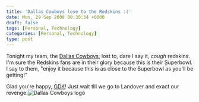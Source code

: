 ```yaml
---
title: 'Dallas Cowboys lose to the Redskins :('
date: Mon, 29 Sep 2008 00:30:34 +0000
draft: false
tags: [Personal, Technology]
categories: [Personal, Technology]
type: post
---
```


Tonight my team, the [Dallas Cowboys](http://www.dallascowboys.com/), lost to, dare I say it, _cough_ redskins. I'm sure the Redskins fans are in their glory because this is their Superbowl. I say to them, "enjoy it because this is as close to the Superbowl as you'll be getting!"

Glad you're happy, [GDK](http://gregdek.livejournal.com/36412.html)! Just wait till we go to Landover and exact our revenge.![](http://upload.wikimedia.org/wikipedia/en/thumb/1/15/Dallas_Cowboys.svg/438px-Dallas_Cowboys.svg.png "Dallas Cowboys logo")